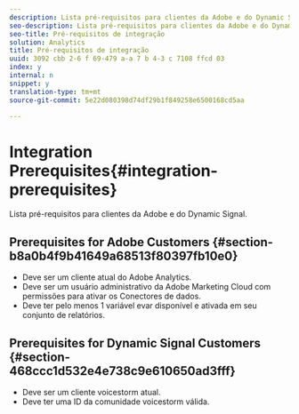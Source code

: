 ```yaml
---
description: Lista pré-requisitos para clientes da Adobe e do Dynamic Signal.
seo-description: Lista pré-requisitos para clientes da Adobe e do Dynamic Signal.
seo-title: Pré-requisitos de integração
solution: Analytics
title: Pré-requisitos de integração
uuid: 3092 cbb 2-6 f 69-479 a-a 7 b 4-3 c 7108 ffcd 03
index: y
internal: n
snippet: y
translation-type: tm+mt
source-git-commit: 5e22d080398d74df29b1f849258e6500168cd5aa

---
```



# Integration Prerequisites{#integration-prerequisites}

Lista pré-requisitos para clientes da Adobe e do Dynamic Signal.

## Prerequisites for Adobe Customers {#section-b8a0b4f9b41649a68513f80397fb10e0}

* Deve ser um cliente atual do Adobe Analytics.
* Deve ser um usuário administrativo da Adobe Marketing Cloud com permissões para ativar os Conectores de dados.
* Deve ter pelo menos 1 variável evar disponível e ativada em seu conjunto de relatórios.

## Prerequisites for Dynamic Signal Customers {#section-468ccc1d532e4e738c9e610650ad3fff}

* Deve ser um cliente voicestorm atual.
* Deve ter uma ID da comunidade voicestorm válida.

